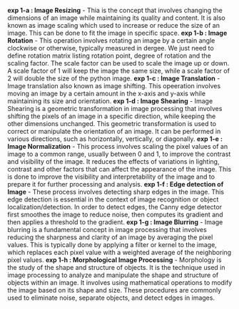 **exp 1-a : Image Resizing** - Thia is the concept that involves changing the dimensions of an image while maintaining its quality and content. It is also known as image scaling which used to increase or reduce the size of an image. This can be done to fit the image in specific space.
**exp 1-b : Image Rotation** - This operation involves rotating an image by a certain angle clockwise or otherwise, typically measured in dergee. We just need to define rotation matrix listing rotation point, degree of rotation and the scaling factor. The scale factor can be used to scale the image up or down. A scale factor of 1 will keep the image the same size, while a scale factor of 2 will double the size of the python image.
**exp 1-c : Image Translation** - Image translation also known as image shifting. This opeeration involves moving an image by a certain amount in the x-axis and y-axis while maintaining its size and orientation.
**exp 1-d : Image Shearing** - Image Shearing is a geometric transformation in image processing that involves shifting the pixels of an image in a specific direction, while keeping the other dimensions unchanged. This geometric transformation is used to correct or manipulate the orientation of an image. It can be performed in various directions, such as horizontally, vertically, or diagonally.
**exp 1-e : Image Normalization** - This process involves scaling the pixel values of an image to a common range, usually between 0 and 1, to improve the contrast and visibility of the image. It reduces the effects of variations in lighting, contrast and other factors that can affect the appearance of the image. This is done to improve the visibility and interpretability of the image and to prepare it for further processing and analysis.
**exp 1-f : Edge detection of Image** - These process involves detecting sharp edges in the image. This edge detection is essential in the context of image recognition or object localization/detection. In order to detect edges, the Canny edge detector first smoothes the image to reduce noise, then computes its gradient and then applies a threshold to the gradient.
**exp 1-g : Image Blurring** - Image blurring is a fundamental concept in image processing that involves reducing the sharpness and clarity of an image by averaging the pixel values. This is typically done by applying a filter or kernel to the image, which replaces each pixel value with a weighted average of the neighboring pixel values.
**exp 1-h : Morphological Image Processing** - Morphology is the study of the shape and structure of objects. It is the technique used in image processing to analyze and manipulate the shape and structure of objects within an image. It involves using mathematical operations to modify the image based on its shape and size. These procedures are commonly used to eliminate noise, separate objects, and detect edges in images.
